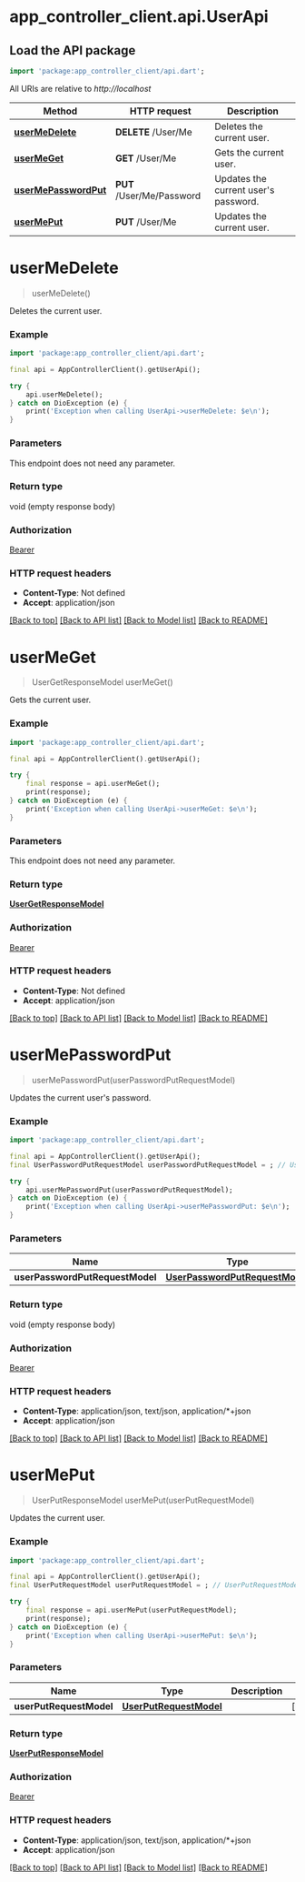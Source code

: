 # app_controller_client.api.UserApi

## Load the API package
```dart
import 'package:app_controller_client/api.dart';
```

All URIs are relative to *http://localhost*

Method | HTTP request | Description
------------- | ------------- | -------------
[**userMeDelete**](UserApi.md#usermedelete) | **DELETE** /User/Me | Deletes the current user.
[**userMeGet**](UserApi.md#usermeget) | **GET** /User/Me | Gets the current user.
[**userMePasswordPut**](UserApi.md#usermepasswordput) | **PUT** /User/Me/Password | Updates the current user&#39;s password.
[**userMePut**](UserApi.md#usermeput) | **PUT** /User/Me | Updates the current user.


# **userMeDelete**
> userMeDelete()

Deletes the current user.

### Example
```dart
import 'package:app_controller_client/api.dart';

final api = AppControllerClient().getUserApi();

try {
    api.userMeDelete();
} catch on DioException (e) {
    print('Exception when calling UserApi->userMeDelete: $e\n');
}
```

### Parameters
This endpoint does not need any parameter.

### Return type

void (empty response body)

### Authorization

[Bearer](../README.md#Bearer)

### HTTP request headers

 - **Content-Type**: Not defined
 - **Accept**: application/json

[[Back to top]](#) [[Back to API list]](../README.md#documentation-for-api-endpoints) [[Back to Model list]](../README.md#documentation-for-models) [[Back to README]](../README.md)

# **userMeGet**
> UserGetResponseModel userMeGet()

Gets the current user.

### Example
```dart
import 'package:app_controller_client/api.dart';

final api = AppControllerClient().getUserApi();

try {
    final response = api.userMeGet();
    print(response);
} catch on DioException (e) {
    print('Exception when calling UserApi->userMeGet: $e\n');
}
```

### Parameters
This endpoint does not need any parameter.

### Return type

[**UserGetResponseModel**](UserGetResponseModel.md)

### Authorization

[Bearer](../README.md#Bearer)

### HTTP request headers

 - **Content-Type**: Not defined
 - **Accept**: application/json

[[Back to top]](#) [[Back to API list]](../README.md#documentation-for-api-endpoints) [[Back to Model list]](../README.md#documentation-for-models) [[Back to README]](../README.md)

# **userMePasswordPut**
> userMePasswordPut(userPasswordPutRequestModel)

Updates the current user's password.

### Example
```dart
import 'package:app_controller_client/api.dart';

final api = AppControllerClient().getUserApi();
final UserPasswordPutRequestModel userPasswordPutRequestModel = ; // UserPasswordPutRequestModel | 

try {
    api.userMePasswordPut(userPasswordPutRequestModel);
} catch on DioException (e) {
    print('Exception when calling UserApi->userMePasswordPut: $e\n');
}
```

### Parameters

Name | Type | Description  | Notes
------------- | ------------- | ------------- | -------------
 **userPasswordPutRequestModel** | [**UserPasswordPutRequestModel**](UserPasswordPutRequestModel.md)|  | [optional] 

### Return type

void (empty response body)

### Authorization

[Bearer](../README.md#Bearer)

### HTTP request headers

 - **Content-Type**: application/json, text/json, application/*+json
 - **Accept**: application/json

[[Back to top]](#) [[Back to API list]](../README.md#documentation-for-api-endpoints) [[Back to Model list]](../README.md#documentation-for-models) [[Back to README]](../README.md)

# **userMePut**
> UserPutResponseModel userMePut(userPutRequestModel)

Updates the current user.

### Example
```dart
import 'package:app_controller_client/api.dart';

final api = AppControllerClient().getUserApi();
final UserPutRequestModel userPutRequestModel = ; // UserPutRequestModel | 

try {
    final response = api.userMePut(userPutRequestModel);
    print(response);
} catch on DioException (e) {
    print('Exception when calling UserApi->userMePut: $e\n');
}
```

### Parameters

Name | Type | Description  | Notes
------------- | ------------- | ------------- | -------------
 **userPutRequestModel** | [**UserPutRequestModel**](UserPutRequestModel.md)|  | [optional] 

### Return type

[**UserPutResponseModel**](UserPutResponseModel.md)

### Authorization

[Bearer](../README.md#Bearer)

### HTTP request headers

 - **Content-Type**: application/json, text/json, application/*+json
 - **Accept**: application/json

[[Back to top]](#) [[Back to API list]](../README.md#documentation-for-api-endpoints) [[Back to Model list]](../README.md#documentation-for-models) [[Back to README]](../README.md)

